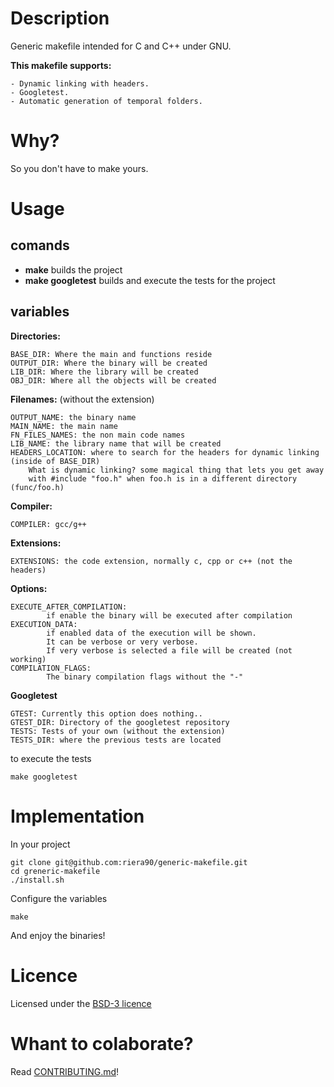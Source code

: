 # Description

Generic makefile intended for C and C++ under GNU.

**This makefile supports:**

	- Dynamic linking with headers.
	- Googletest.
	- Automatic generation of temporal folders.

# Why?

So you don't have to make yours.

# Usage

## comands

- **make** builds the project
- **make googletest** builds and execute the tests for the project

## variables

**Directories:**

	BASE_DIR: Where the main and functions reside
	OUTPUT_DIR: Where the binary will be created
	LIB_DIR: Where the library will be created
	OBJ_DIR: Where all the objects will be created

**Filenames:** (without the extension)

	OUTPUT_NAME: the binary name
	MAIN_NAME: the main name
	FN_FILES_NAMES: the non main code names
	LIB_NAME: the library name that will be created
	HEADERS_LOCATION: where to search for the headers for dynamic linking (inside of BASE_DIR)
		What is dynamic linking? some magical thing that lets you get away
		with #include "foo.h" when foo.h is in a different directory (func/foo.h)

**Compiler:**

	COMPILER: gcc/g++

**Extensions:**

	EXTENSIONS: the code extension, normally c, cpp or c++ (not the headers)

**Options:**

	EXECUTE_AFTER_COMPILATION:
			if enable the binary will be executed after compilation
	EXECUTION_DATA:
			if enabled data of the execution will be shown.
			It can be verbose or very verbose.
			If very verbose is selected a file will be created (not working)
	COMPILATION_FLAGS:
			The binary compilation flags without the "-"

**Googletest**

	GTEST: Currently this option does nothing..
	GTEST_DIR: Directory of the googletest repository
	TESTS: Tests of your own (without the extension)
	TESTS_DIR: where the previous tests are located

to execute the tests

	make googletest

# Implementation

In your project

	git clone git@github.com:riera90/generic-makefile.git
	cd greneric-makefile
	./install.sh
Configure the variables

	make
And enjoy the binaries!

# Licence

Licensed under the [BSD-3 licence](https://github.com/riera90/generic-makefile/blob/master/LICENSE.md)


# Whant to colaborate?

Read [CONTRIBUTING.md](https://github.com/riera90/generic-makefile/blob/master/CONTRIBUTING.md)!
